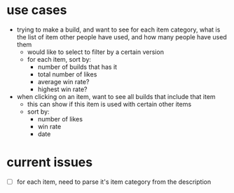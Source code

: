 # use cases
- trying to make a build, and want to see for each item category, what is the list of item other people have used, and how many people have used them
    - would like to select to filter by a certain version
    - for each item, sort by:
        - number of builds that has it
        - total number of likes
        - average win rate?
        - highest win rate?
- when clicking on an item, want to see all builds that include that item
    - this can show if this item is used with certain other items
    - sort by:
        - number of likes
        - win rate
        - date

# current issues
- [ ] for each item, need to parse it's item category from the description